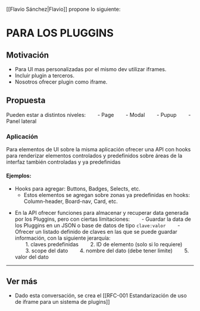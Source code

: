 [[Flavio Sánchez|Flavio]] propone lo siguiente:

# PARA LOS PLUGGINS  

## Motivación
- Para UI mas personalizadas por el mismo dev utilizar iframes. 
- Incluir plugin a terceros.
- Nosotros ofrecer plugin como iframe.

## Propuesta
Pueden estar a distintos niveles:
  - Page
  - Modal
  - Pupup
  - Panel lateral

### Aplicación

Para elementos de UI sobre la misma aplicación ofrecer una API con hooks para renderizar elementos controlados y predefinidos sobre áreas de la interfaz también controladas y ya predefinidas  

#### Ejemplos:  
- Hooks para agregar: Buttons, Badges, Selects, etc.
	- Estos elementos se agregan sobre zonas ya predefinidas en hooks: Column-header, Board-nav, Card, etc.
* En la API ofrecer funciones para almacenar y recuperar data generada por los Pluggins, pero con ciertas limitaciones:
  - Guardar la data de los Pluggins en un JSON o base de datos de tipo `clave:valor`
  - Ofrecer un listado definido de claves en las que se puede guardar información, con la siguiente jerarquía:  
	  1. claves predefinidas 
	  2. ID de elemento (solo si lo requiere) 
	  3. scope del dato
	  4. nombre del dato (debe tener limite) 
	  5. valor del dato

---

## Ver más
- Dado esta conversación, se crea el [[RFC-001 Estandarización de uso de iframe para un sistema de plugins]] 